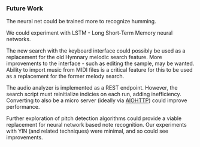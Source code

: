 ### Future Work

The neural net could be trained more to recognize humming.

We could experiment with LSTM - Long Short-Term Memory neural networks.

The new search with the
keyboard interface could possibly be used as a replacement for the old Hymnary
melodic search feature.
More improvements to the interface - such as editing the sample,
may be wanted.
Ability to import music from MIDI files is a critical feature for this to be used
as a replacement for the former melody search.

The audio analyzer is implemented as a REST endpoint. However, the search
script must reinitialize indicies on each run, adding inefficiency. Converting
to also be a micro server (ideally via
[AIOHTTP](https://github.com/aio-libs/aiohttp)) could improve performance.

Further exploration of pitch detection algorithms could provide a viable
replacement for neural network based note recognition. Our experiments with YIN
(and related techniques) were minimal, and so could see improvements.
